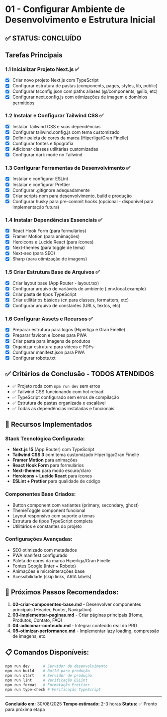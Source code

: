 # 01 - Configurar Ambiente de Desenvolvimento e Estrutura Inicial

## ✅ STATUS: CONCLUÍDO

## Tarefas Principais

### 1.1 Inicializar Projeto Next.js ✅
- [x] Criar novo projeto Next.js com TypeScript
- [x] Configurar estrutura de pastas (components, pages, styles, lib, public)
- [x] Configurar tsconfig.json com paths aliases (@/components, @/lib, etc)
- [x] Configurar next.config.js com otimizações de imagem e domínios permitidos

### 1.2 Instalar e Configurar Tailwind CSS ✅
- [x] Instalar Tailwind CSS e suas dependências
- [x] Configurar tailwind.config.js com tema customizado
- [x] Definir paleta de cores da marca (Hiperliga/Gran Finelle)
- [x] Configurar fontes e tipografia
- [x] Adicionar classes utilitárias customizadas
- [x] Configurar dark mode no Tailwind

### 1.3 Configurar Ferramentas de Desenvolvimento ✅
- [x] Instalar e configurar ESLint
- [x] Instalar e configurar Prettier
- [x] Configurar .gitignore adequadamente
- [x] Criar scripts npm para desenvolvimento, build e produção
- [x] Configurar husky para pre-commit hooks (opcional - disponível para implementação futura)

### 1.4 Instalar Dependências Essenciais ✅
- [x] React Hook Form (para formulários)
- [x] Framer Motion (para animações)
- [x] Heroicons e Lucide React (para ícones)
- [x] Next-themes (para toggle de tema)
- [x] Next-seo (para SEO)
- [x] Sharp (para otimização de imagens)

### 1.5 Criar Estrutura Base de Arquivos ✅
- [x] Criar layout base (App Router - layout.tsx)
- [x] Configurar arquivo de variáveis de ambiente (.env.local.example)
- [x] Criar pasta de tipos TypeScript
- [x] Criar utilitários básicos (cn para classes, formatters, etc)
- [x] Configurar arquivo de constantes (URLs, textos, etc)

### 1.6 Configurar Assets e Recursos ✅
- [x] Preparar estrutura para logos (Hiperliga e Gran Finelle)
- [x] Preparar favicon e ícones para PWA
- [x] Criar pasta para imagens de produtos
- [x] Organizar estrutura para vídeos e PDFs
- [x] Configurar manifest.json para PWA
- [x] Configurar robots.txt

## ✅ Critérios de Conclusão - TODOS ATENDIDOS
- ✅ Projeto roda com `npm run dev` sem erros
- ✅ Tailwind CSS funcionando com hot reload
- ✅ TypeScript configurado sem erros de compilação
- ✅ Estrutura de pastas organizada e escalável
- ✅ Todas as dependências instaladas e funcionais

## 🚀 Recursos Implementados

### Stack Tecnológica Configurada:
- **Next.js 15** (App Router) com TypeScript
- **Tailwind CSS 3** com tema customizado Hiperliga/Gran Finelle
- **Framer Motion** para animações
- **React Hook Form** para formulários
- **Next-themes** para modo escuro/claro
- **Heroicons + Lucide React** para ícones
- **ESLint + Prettier** para qualidade de código

### Componentes Base Criados:
- Button component com variantes (primary, secondary, ghost)
- ThemeToggle component funcional
- Layout responsivo com suporte a temas
- Estrutura de tipos TypeScript completa
- Utilitários e constantes do projeto

### Configurações Avançadas:
- SEO otimizado com metadados
- PWA manifest configurado
- Paleta de cores da marca Hiperliga/Gran Finelle
- Fontes Google (Inter + Roboto)
- Animações e microinterações base
- Acessibilidade (skip links, ARIA labels)

## 🎯 Próximos Passos Recomendados:
1. **02-criar-componentes-base.md** - Desenvolver componentes principais (Header, Footer, Navigation)
2. **03-implementar-paginas.md** - Criar páginas principais (Home, Produtos, Contato, FAQ)
3. **04-adicionar-conteudo.md** - Integrar conteúdo real do PRD
4. **05-otimizar-performance.md** - Implementar lazy loading, compressão de imagens, etc.

## 📋 Comandos Disponíveis:
```bash
npm run dev      # Servidor de desenvolvimento
npm run build    # Build para produção
npm run start    # Servidor de produção
npm run lint     # Verificação ESLint
npm run format   # Formatação Prettier
npm run type-check # Verificação TypeScript
```

---

**Concluído em:** 30/08/2025
**Tempo estimado:** 2-3 horas
**Status:** ✅ Pronto para próxima etapa